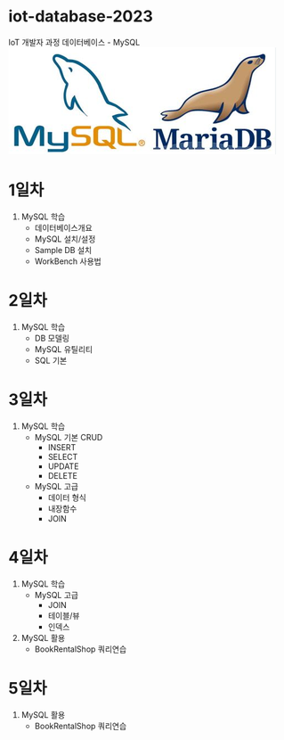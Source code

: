 # iot-database-2023
IoT 개발자 과정 데이터베이스 - MySQL
![MySQL](https://github.com/ZZO-ZHO/iot-database-2023/blob/main/images/sql.png)

# 1일차
1. MySQL 학습
    - 데이터베이스개요
    - MySQL 설치/설정
    - Sample DB 설치
    - WorkBench 사용법

# 2일차
1. MySQL 학습
    - DB 모델링
    - MySQL 유틸리티
    - SQL 기본

# 3일차
1. MySQL 학습
    - MySQL 기본 CRUD
        - INSERT
        - SELECT
        - UPDATE
        - DELETE
    - MySQL 고급
        - 데이터 형식
        - 내장함수
        - JOIN

# 4일차
1. MySQL 학습
    - MySQL 고급
        - JOIN
        - 테이블/뷰
        - 인덱스
2. MySQL 활용
    - BookRentalShop 쿼리연습

# 5일차
1. MySQL 활용
    - BookRentalShop 쿼리연습